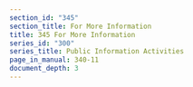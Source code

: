 ```yaml
---
section_id: "345"
section_title: For More Information
title: 345 For More Information
series_id: "300"
series_title: Public Information Activities
page_in_manual: 340-11
document_depth: 3
---
```

